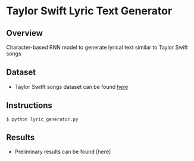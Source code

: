 # Taylor Swift Lyric Text Generator

## Overview
Character-based RNN model to generate lyrical text similar to Taylor Swift songs

## Dataset
* Taylor Switft songs dataset can be found [here](https://github.com/mikepatel/PSC/tree/master/Text%20Generation/Sing%20Like%20Taylor/data)

## Instructions
```
$ python lyric_generator.py
```

## Results
* Preliminary results can be found [here]
